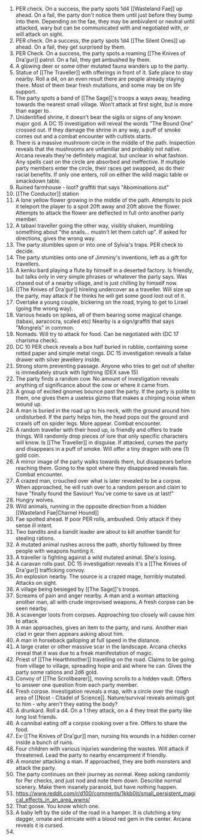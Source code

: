 

1. PER check. On a success, the party spots 1d4 [[Wasteland Fae]] up ahead. On a fail, the party don't notice them until just before they bump into them. Depending on the fae, they may be ambivalent or neutral until attacked, wary but can be communicated with and negotiated with, or will attack on sight. 
2. PER check. On a success, the party spots 1d4 [[The Silent Ones]] up ahead. On a fail, they get surprised by them. 
3. PER Check. On a success, the party spots a roaming [[The Knives of Dra'gur]] patrol. On a fail, they get ambushed by them. 
4. A glowing deer or some other mutated fauna wanders up to the party. 
5. Statue of [[The Traveller]] with offerings in front of it. Safe place to stay nearby. Roll a d4, on an even result there are people already staying there. Most of them bear fresh mutations, and some may be on life support. 
6. The party spots a band of [[The Sage]]'s troops a ways away, heading towards the nearest small village. Won't attack at first sight, but is more than eager to.  
7. Unidentified shrine, it doesn't bear the sigils or signs of any known major god. A DC 15 investigation will reveal the words "The Bound One" crossed out. If they damage the shrine in any way, a puff of smoke comes out and a combat encounter with cultists starts.  
8. There is a massive mushroom circle in the middle of the path. Inspection reveals that the mushrooms are unfamiliar and probably not native. Arcana reveals they're definitely magical, but unclear in what fashion. Any spells cast on the circle are absorbed and ineffective. If multiple party members enter the circle, their races get swapped, as do their racial benefits. If only one enters, roll on either the wild magic table or smackdown table. 
9. Ruined farmhouse - loot? graffiti that says "Abominations out"
10. [[The Conductor]] station
11. A lone yellow flower growing in the middle of the path. Attempts to pick it teleport the player to a spot 20ft away and 20ft above the flower. Attempts to attack the flower are deflected in full onto another party member. 
12. A tabaxi traveller going the other way, visibly shaken, mumbling something about "the snails... mustn't let them catch up". If asked for directions, gives the wrong way. 
13. The party stumbles upon or into one of Sylvia's traps. PER check to decide. 
14. The party stumbles onto one of Jimminy's inventions, left as a gift for travellers. 
15. A kenku bard playing a flute by himself in a deserted factory. Is friendly, but talks only in very simple phrases or whatever the party says. Was chased out of a nearby village, and is just chilling by himself now. 
16. [[The Knives of Dra'gur]] hireling undercover as a traveller. Will size up the party, may attack if he thinks he will get some good loot out of it. 
17. Overtake a young couple, bickering on the road, trying to get to Lirael (going the wrong way). 
18. Various heads on spikes, all of them bearing some magical change. (tabaxi, aaracocra, scaled etc) Nearby is a sign/graffiti that says "Mongrels" in common. 
19. Nomads. Will try to attack for food. Can be negotiated with (DC 17 charisma check). 
20. DC 10 PER check reveals a box half buried in rubble, containing some rotted paper and simple metal rings. DC 15 investigation reveals a false drawer with silver jewellery inside. 
21. Strong storm preventing passage. Anyone who tries to get out of shelter is immediately struck with lightning (DEX save 15)
22. The party finds a random cow. No amount of investigation reveals anything of significance about the cow or where it came from.
23. A group of excited gnomes bounce past the party. If the party is polite to them, one gives them a useless gizmo that makes a chirping noise when wound up.
24. A man is buried in the road up to his neck, with the ground around him undisturbed. If the party helps him, the head pops out the ground and crawls off on spider legs. More appear. Combat encounter. 
25. A random traveller with their hood up, is friendly and offers to trade things. Will randomly drop pieces of lore that only specific characters will know. Is [[The Traveller]] in disguise. If attacked, curses the party and disappears in a puff of smoke. Will offer a tiny dragon with one (1) gold coin. 
26. A mirror image of the party walks towards them, but disappears before reaching them. Going to the spot where they disappeared reveals fae. Combat encounter. 
27. A crazed man, crouched over what is later revealed to be a corpse. When approached, he will rush over to a random person and claim to have "finally found the Saviour! You've come to save us at last!"
28. Hungry wolves. 
29. Wild animals, running in the opposite direction from a hidden [[Wasteland Fae|Charnel Hound]]
30. Fae spotted ahead. If poor PER rolls, ambushed. Only attack if they sense ill intent. 
31. Two bandits and a bandit leader are about to kill another bandit for stealing rations. 
32. A mutated animal rushes across the path, shortly followed by three people with weapons hunting it. 
33. A traveller is fighting against a wild mutated animal. She's losing. 
34. A caravan rolls past. DC 15 investigation reveals it's a [[The Knives of Dra'gur]] trafficking convoy. 
35. An explosion nearby. The source is a crazed mage, horribly mutated. Attacks on sight. 
36. A village being besieged by [[The Sage]]'s troops. 
37. Screams of pain and anger nearby. A man and a woman attacking another man, all with crude improvised weapons. A fresh corpse can be seen nearby. 
38. A scavenger loots from corpses. Approaching too closely will cause him to attack.
39. A man approaches, gives an item to the party, and runs. Another man clad in gear then appears asking about him. 
40. A man in horseback galloping at full speed in the distance. 
41. A large crater or other massive scar in the landscape. Arcana checks reveal that it was due to a freak manifestation of magic. 
42. Priest of [[The Hearthmother]] travelling on the road. Claims to be going from village to village, spreading hope and aid where he can. Gives the party some rations and 2d6 gold. 
43. Convoy of [[The Scrollbearer]], moving scrolls to a hidden vault. Offers to answer one question from each party member. 
44. Fresh corpse. Investigation reveals a map, with a circle over the rough area of [[Nost - Citadel of Science]]. Nature/survival reveals animals got to him - why aren't they eating the body? 
45. A drunkard. Roll a d4. On a 1 they attack, on a 4 they treat the party like long lost friends. 
46. A cannibal eating off a corpse cooking over a fire. Offers to share the food. 
47. Ex-[[The Knives of Dra'gur]] man, nursing his wounds in a hidden corner inside a bunch of ruins. 
48. Four children with various injuries wandering the wastes. Will attack if threatened. Lead the party to nearby encampment if friendly. 
49. A monster attacking a man. If approached, they are both monsters and attack the party. 
50. The party continues on their journey as normal. Keep asking randomly for Per checks, and just nod and note them down. Describe normal scenery. Make them insanely paranoid, but have nothing happen. 
51. https://www.reddit.com/r/d100/comments/1kkb0jt/small_persistent_magical_effects_in_an_area_wwns/
52. That goose. You know which one. 
53. A baby left by the side of the road in a hamper. It is clutching a tiny dagger, ornate and intricate with a blood red gem in the center. Arcana reveals it is cursed. 
54. 


